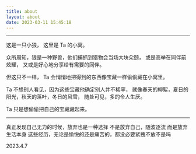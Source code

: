 ```yaml
---
title: about
layout: about
date: 2023-03-11 15:45:18
---
```


---

这是一只小狼，
这里是 Ta 的小窝。

众所周知，狼是一种野兽，他们捕抓到猎物会当场大块朵颐，
或是高举在同伴前炫耀，
又或是好心地分享给有需要的同伴。

但这只不一样，
Ta 会悄悄地把得到的东西像宝藏一样偷偷藏在小窝里。

Ta 不想别人看见，因为这些宝藏他确定别人并不稀罕，
就像春天的柳絮，夏日的阳光，秋天的落叶，冬日的风雪，
随处可见，多的令人生厌。

Ta 只是想偷偷把自己的宝藏藏起来。

---

真正发现自己无力的时候，放弃也是一种选择
不是放弃自己，随波逐流
而是放弃生活本身
这些经历，无论是愉悦的还是痛苦的，都没必要紧拽不放不是吗

2023.4.7
